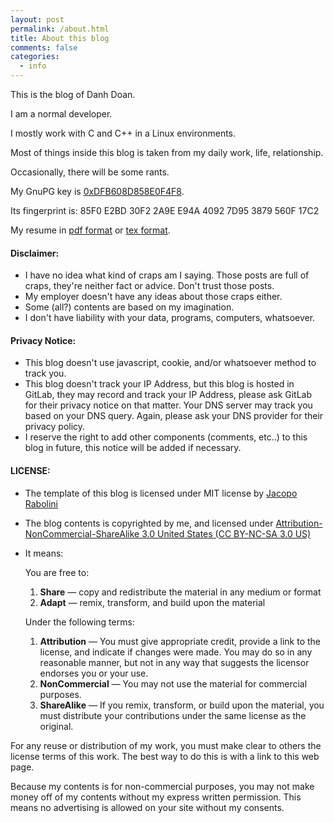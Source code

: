 ```yaml
---
layout: post
permalink: /about.html
title: About this blog
comments: false
categories:
  - info
---
```


This is the blog of Danh Doan.

I am a normal developer.

I mostly work with C and C++ in a Linux environments.

Most of things inside this blog is taken from my daily work, life,
relationship.

Occasionally, there will be some rants.

My GnuPG key is [0xDFB608D858E0F4F8](DFB608D858E0F4F8.asc).

Its fingerprint is: 85F0 E2BD 30F2 2A9E E94A  4092 7D95 3879 560F 17C2

My resume in [pdf format](danh.pdf) or [tex format](danh.tex).

#### Disclaimer:

- I have no idea what kind of craps am I saying.
Those posts are full of craps, they're neither fact or advice.
Don't trust those posts.
- My employer doesn't have any ideas about those craps either.
- Some (all?) contents are based on my imagination.
- I don't have liability with your data, programs, computers, whatsoever.

#### Privacy Notice:

- This blog doesn't use javascript, cookie, and/or whatsoever method to track you.
- This blog doesn't track your IP Address, but this blog is hosted in GitLab,
they may record and track your IP Address, please ask GitLab for their privacy
notice on that matter. Your DNS server may track you based on your DNS query.
Again, please ask your DNS provider for their privacy policy.
- I reserve the right to add other components (comments, etc..) to this blog
in future, this notice will be added if necessary.

#### LICENSE:

- The template of this blog is licensed under MIT license by [Jacopo Rabolini][1]
- The blog contents is copyrighted by me, and licensed under
[Attribution-NonCommercial-ShareAlike 3.0 United States (CC BY-NC-SA 3.0 US)][2]
- It means:

    You are free to:
    1. **Share** — copy and redistribute the material in any medium or format
    2. **Adapt** — remix, transform, and build upon the material

    Under the following terms:
    1. **Attribution** — You must give appropriate credit,
    provide a link to the license, and indicate if changes were made.
    You may do so in any reasonable manner,
    but not in any way that suggests the licensor endorses you or your use.
    2. **NonCommercial** — You may not use the material for commercial purposes.
    3. **ShareAlike** — If you remix, transform, or build upon the material,
    you must distribute your contributions under the same license as the original.

For any reuse or distribution of my work,
you must make clear to others the license terms of this work.
The best way to do this is with a link to this web page.

Because my contents is for non-commercial purposes,
you may not make money off of my contents without my express written permission.
This means no advertising is allowed on your site without my consents.

[1]: https://github.com/KingFelix/emerald
[2]: https://creativecommons.org/licenses/by-nc-sa/3.0/us/
